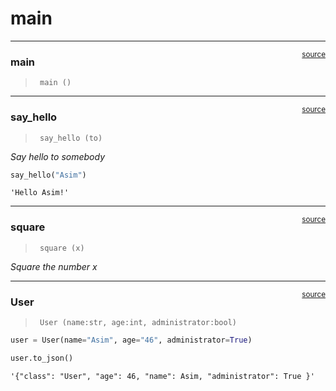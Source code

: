 # main


<!-- WARNING: THIS FILE WAS AUTOGENERATED! DO NOT EDIT! -->

------------------------------------------------------------------------

<a
href="https://github.com/asimsheikh/nbdev-hello-world/blob/main/nbdev_hello_world/main.py#L9"
target="_blank" style="float:right; font-size:smaller">source</a>

### main

>      main ()

------------------------------------------------------------------------

<a
href="https://github.com/asimsheikh/nbdev-hello-world/blob/main/nbdev_hello_world/main.py#L12"
target="_blank" style="float:right; font-size:smaller">source</a>

### say_hello

>      say_hello (to)

*Say hello to somebody*

``` python
say_hello("Asim")
```

    'Hello Asim!'

------------------------------------------------------------------------

<a
href="https://github.com/asimsheikh/nbdev-hello-world/blob/main/nbdev_hello_world/main.py#L17"
target="_blank" style="float:right; font-size:smaller">source</a>

### square

>      square (x)

*Square the number x*

------------------------------------------------------------------------

<a
href="https://github.com/asimsheikh/nbdev-hello-world/blob/main/nbdev_hello_world/main.py#L26"
target="_blank" style="float:right; font-size:smaller">source</a>

### User

>      User (name:str, age:int, administrator:bool)

``` python
user = User(name="Asim", age="46", administrator=True)
```

``` python
user.to_json()
```

    '{"class": "User", "age": 46, "name": Asim, "administrator": True }'

